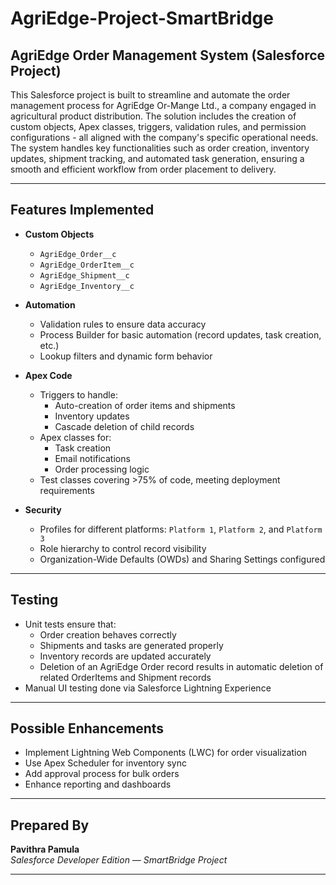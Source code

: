 # AgriEdge-Project-SmartBridge
## AgriEdge Order Management System (Salesforce Project)

This Salesforce project is built to streamline and automate the order management process for AgriEdge Or-Mange Ltd., a company engaged in agricultural product distribution. The solution includes the creation of custom objects, Apex classes, triggers, validation rules, and permission configurations - all aligned with the company's specific operational needs. The system handles key functionalities such as order creation, inventory updates, shipment tracking, and automated task generation, ensuring a smooth and efficient workflow from order placement to delivery.

---

## Features Implemented

- **Custom Objects**  
  - `AgriEdge_Order__c`  
  - `AgriEdge_OrderItem__c`  
  - `AgriEdge_Shipment__c`  
  - `AgriEdge_Inventory__c`

- **Automation**  
  - Validation rules to ensure data accuracy  
  - Process Builder for basic automation (record updates, task creation, etc.)  
  - Lookup filters and dynamic form behavior

- **Apex Code**  
  - Triggers to handle:
    - Auto-creation of order items and shipments
    - Inventory updates
    - Cascade deletion of child records  
  - Apex classes for:
    - Task creation  
    - Email notifications  
    - Order processing logic  
  - Test classes covering >75% of code, meeting deployment requirements

- **Security**  
  - Profiles for different platforms: `Platform 1`, `Platform 2`, and `Platform 3`  
  - Role hierarchy to control record visibility  
  - Organization-Wide Defaults (OWDs) and Sharing Settings configured

---

## Testing

- Unit tests ensure that:
  - Order creation behaves correctly  
  - Shipments and tasks are generated properly  
  - Inventory records are updated accurately  
  - Deletion of an AgriEdge Order record results in automatic deletion of related OrderItems and Shipment records
- Manual UI testing done via Salesforce Lightning Experience

---

## Possible Enhancements

- Implement Lightning Web Components (LWC) for order visualization  
- Use Apex Scheduler for inventory sync  
- Add approval process for bulk orders  
- Enhance reporting and dashboards

---

## Prepared By

**Pavithra Pamula**  
_Salesforce Developer Edition — SmartBridge Project_

---

